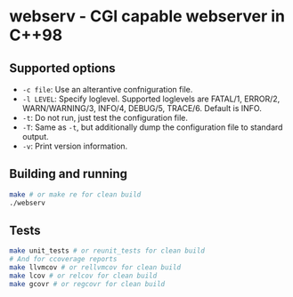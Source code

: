 # webserv - CGI capable webserver in C++98

## Supported options

- `-c file`: Use an alterantive confniguration file.
- `-l LEVEL`: Specify loglevel. Supported loglevels are FATAL/1, ERROR/2, WARN/WARNING/3, INFO/4, DEBUG/5, TRACE/6. Default is INFO.
- `-t`: Do not run, just test the configuration file.
- `-T`: Same as `-t`, but additionally dump the configuration file to standard output.
- `-v`: Print version information.

## Building and running

```sh
make # or make re for clean build
./webserv
```

## Tests

```sh
make unit_tests # or reunit_tests for clean build
# And for ccoverage reports
make llvmcov # or rellvmcov for clean build
make lcov # or relcov for clean build
make gcovr # or regcovr for clean build
```
